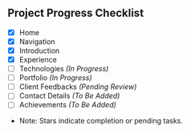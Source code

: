 ## Project Progress Checklist

- [x] Home 
- [x] Navigation
- [x] Introduction
- [x] Experience
- [ ] Technologies *(In Progress)*
- [ ] Portfolio *(In Progress)*
- [ ] Client Feedbacks *(Pending Review)*
- [ ] Contact Details *(To Be Added)*
- [ ] Achievements *(To Be Added)*

- Note: Stars indicate completion or pending tasks.
